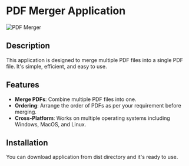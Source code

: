 # PDF Merger Application

![PDF Merger](https://github.com/FrosteNx/PDF-Merger-Application/assets/126677962/f9a65bcd-9080-4106-a333-58ff05c8533a)

## Description

This application is designed to merge multiple PDF files into a single PDF file. It's simple, efficient, and easy to use.

## Features

- **Merge PDFs**: Combine multiple PDF files into one.
- **Ordering**: Arrange the order of PDFs as per your requirement before merging.
- **Cross-Platform**: Works on multiple operating systems including Windows, MacOS, and Linux.

## Installation

You can download application from dist directory and it's ready to use.
